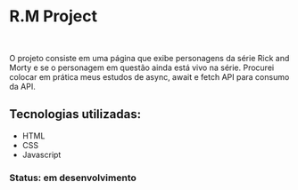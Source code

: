 # R.M Project

<br>

O projeto consiste em uma página que exibe personagens da série Rick and Morty e se  o personagem em questão ainda está vivo na série.
Procurei colocar em prática meus estudos de async, await e fetch API para consumo da API.

## Tecnologias utilizadas:

- HTML
- CSS
- Javascript

### Status: em desenvolvimento

